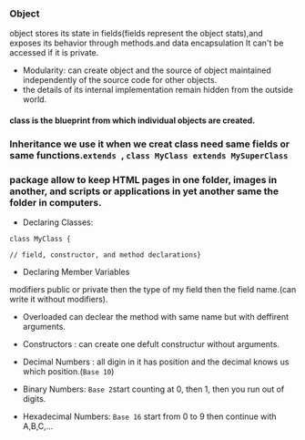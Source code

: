 ### Object

object stores its state in fields(fields represent the object stats),and exposes its behavior through methods.and data encapsulation It can't be accessed if it is private.

- Modularity: can create object and the source of object maintained independently of the source code for other objects.
- the details of its internal implementation remain hidden from the outside world.

#### class is the blueprint from which individual objects are created.

### Inheritance we use it when we creat class need same fields or same functions.`extends `, `class MyClass extends MySuperClass`

### package allow to keep HTML pages in one folder, images in another, and scripts or applications in yet another same the folder in computers.


- Declaring Classes:

`class MyClass {`

`// field, constructor, and method declarations}`

- Declaring Member Variables

modifiers public or private then the type of my field then the field name.(can write it without modifiers).

- Overloaded can declear the method with same name but with deffirent arguments.

- Constructors : can create  one defult constructur without arguments.

- Decimal Numbers : all digin in it has position and the decimal knows us which position.(`Base 10`)

- Binary Numbers: `Base 2`start counting at 0, then 1, then you run out of digits.

- Hexadecimal Numbers: `Base 16` start from 0 to 9 then continue with A,B,C,...

 
